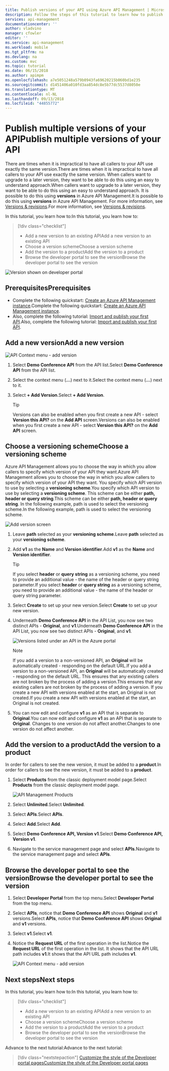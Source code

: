 ```yaml
---
title: Publish versions of your API using Azure API Management | Microsoft Docs
description: Follow the steps of this tutorial to learn how to publish multiple versions in API Management.
services: api-management
documentationcenter: ''
author: vladvino
manager: cfowler
editor: ''
ms.service: api-management
ms.workload: mobile
ms.tgt_pltfrm: na
ms.devlang: na
ms.custom: mvc
ms.topic: tutorial
ms.date: 06/15/2018
ms.author: apimpm
ms.openlocfilehash: a7e5051248a579b0943fa69620215b060bd1e235
ms.sourcegitcommit: d1451406a010fd3aa854dc8e5b77dc5537d8050e
ms.translationtype: MT
ms.contentlocale: nl-NL
ms.lasthandoff: 09/13/2018
ms.locfileid: "44855772"
---
```

# <a name="publish-multiple-versions-of-your-api"></a><span data-ttu-id="4e49e-103">Publish multiple versions of your API</span><span class="sxs-lookup"><span data-stu-id="4e49e-103">Publish multiple versions of your API</span></span> 

<span data-ttu-id="4e49e-104">There are times when it is impractical to have all callers to your API use exactly the same version.</span><span class="sxs-lookup"><span data-stu-id="4e49e-104">There are times when it is impractical to have all callers to your API use exactly the same version.</span></span> <span data-ttu-id="4e49e-105">When callers want to upgrade to a later version, they want to be able to do this using an easy to understand approach.</span><span class="sxs-lookup"><span data-stu-id="4e49e-105">When callers want to upgrade to a later version, they want to be able to do this using an easy to understand approach.</span></span> <span data-ttu-id="4e49e-106">It is possible to do this using **versions** in Azure API Management.</span><span class="sxs-lookup"><span data-stu-id="4e49e-106">It is possible to do this using **versions** in Azure API Management.</span></span> <span data-ttu-id="4e49e-107">For more information, see [Versions & revisions](https://blogs.msdn.microsoft.com/apimanagement/2017/09/14/versions-revisions/).</span><span class="sxs-lookup"><span data-stu-id="4e49e-107">For more information, see [Versions & revisions](https://blogs.msdn.microsoft.com/apimanagement/2017/09/14/versions-revisions/).</span></span>

<span data-ttu-id="4e49e-108">In this tutorial, you learn how to:</span><span class="sxs-lookup"><span data-stu-id="4e49e-108">In this tutorial, you learn how to:</span></span>

> [!div class="checklist"]
> * <span data-ttu-id="4e49e-109">Add a new version to an existing API</span><span class="sxs-lookup"><span data-stu-id="4e49e-109">Add a new version to an existing API</span></span>
> * <span data-ttu-id="4e49e-110">Choose a version scheme</span><span class="sxs-lookup"><span data-stu-id="4e49e-110">Choose a version scheme</span></span>
> * <span data-ttu-id="4e49e-111">Add the version to a product</span><span class="sxs-lookup"><span data-stu-id="4e49e-111">Add the version to a product</span></span>
> * <span data-ttu-id="4e49e-112">Browse the developer portal to see the version</span><span class="sxs-lookup"><span data-stu-id="4e49e-112">Browse the developer portal to see the version</span></span>

![Version shown on developer portal](media/api-management-getstarted-publish-versions/azure_portal.PNG)

## <a name="prerequisites"></a><span data-ttu-id="4e49e-114">Prerequisites</span><span class="sxs-lookup"><span data-stu-id="4e49e-114">Prerequisites</span></span>

* <span data-ttu-id="4e49e-115">Complete the following quickstart: [Create an Azure API Management instance](get-started-create-service-instance.md).</span><span class="sxs-lookup"><span data-stu-id="4e49e-115">Complete the following quickstart: [Create an Azure API Management instance](get-started-create-service-instance.md).</span></span>
* <span data-ttu-id="4e49e-116">Also, complete the following tutorial: [Import and publish your first API](import-and-publish.md).</span><span class="sxs-lookup"><span data-stu-id="4e49e-116">Also, complete the following tutorial: [Import and publish your first API](import-and-publish.md).</span></span>

## <a name="add-a-new-version"></a><span data-ttu-id="4e49e-117">Add a new version</span><span class="sxs-lookup"><span data-stu-id="4e49e-117">Add a new version</span></span>

![API Context menu - add version](media/api-management-getstarted-publish-versions/AddVersionMenu.png)

1. <span data-ttu-id="4e49e-119">Select **Demo Conference API** from the API list.</span><span class="sxs-lookup"><span data-stu-id="4e49e-119">Select **Demo Conference API** from the API list.</span></span>
2. <span data-ttu-id="4e49e-120">Select the context menu (**...**) next to it.</span><span class="sxs-lookup"><span data-stu-id="4e49e-120">Select the context menu (**...**) next to it.</span></span>
3. <span data-ttu-id="4e49e-121">Select **+ Add Version**.</span><span class="sxs-lookup"><span data-stu-id="4e49e-121">Select **+ Add Version**.</span></span>

    > [!TIP]
    > <span data-ttu-id="4e49e-122">Versions can also be enabled when you first create a new API - select **Version this API?** on the **Add API** screen.</span><span class="sxs-lookup"><span data-stu-id="4e49e-122">Versions can also be enabled when you first create a new API - select **Version this API?** on the **Add API** screen.</span></span>

## <a name="choose-a-versioning-scheme"></a><span data-ttu-id="4e49e-123">Choose a versioning scheme</span><span class="sxs-lookup"><span data-stu-id="4e49e-123">Choose a versioning scheme</span></span>

<span data-ttu-id="4e49e-124">Azure API Management allows you to choose the way in which you allow callers to specify which version of your API they want.</span><span class="sxs-lookup"><span data-stu-id="4e49e-124">Azure API Management allows you to choose the way in which you allow callers to specify which version of your API they want.</span></span> <span data-ttu-id="4e49e-125">You specify which API version to use by selecting a **versioning scheme**.</span><span class="sxs-lookup"><span data-stu-id="4e49e-125">You specify which API version to use by selecting a **versioning scheme**.</span></span> <span data-ttu-id="4e49e-126">This scheme can be either **path, header or query string**.</span><span class="sxs-lookup"><span data-stu-id="4e49e-126">This scheme can be either **path, header or query string**.</span></span> <span data-ttu-id="4e49e-127">In the following example, path is used to select the versioning scheme.</span><span class="sxs-lookup"><span data-stu-id="4e49e-127">In the following example, path is used to select the versioning scheme.</span></span>

![Add version screen](media/api-management-getstarted-publish-versions/AddVersion.PNG)

1. <span data-ttu-id="4e49e-129">Leave **path** selected as your **versioning scheme**.</span><span class="sxs-lookup"><span data-stu-id="4e49e-129">Leave **path** selected as your **versioning scheme**.</span></span>
2. <span data-ttu-id="4e49e-130">Add **v1** as the **Name** and **Version identifier**.</span><span class="sxs-lookup"><span data-stu-id="4e49e-130">Add **v1** as the **Name** and **Version identifier**.</span></span>

    > [!TIP]
    > <span data-ttu-id="4e49e-131">If you select **header** or **query string** as a versioning scheme, you need to provide an additional value - the name of the header or query string parameter.</span><span class="sxs-lookup"><span data-stu-id="4e49e-131">If you select **header** or **query string** as a versioning scheme, you need to provide an additional value - the name of the header or query string parameter.</span></span>

3. <span data-ttu-id="4e49e-132">Select **Create** to set up your new version.</span><span class="sxs-lookup"><span data-stu-id="4e49e-132">Select **Create** to set up your new version.</span></span>
4. <span data-ttu-id="4e49e-133">Underneath **Demo Conference API** in the API List, you now see two distinct APIs - **Original**, and **v1**.</span><span class="sxs-lookup"><span data-stu-id="4e49e-133">Underneath **Demo Conference API** in the API List, you now see two distinct APIs - **Original**, and **v1**.</span></span>

    ![Versions listed under an API in the Azure portal](media/api-management-getstarted-publish-versions/VersionList.PNG)

    > [!Note]
    > <span data-ttu-id="4e49e-135">If you add a version to a non-versioned API, an **Original** will be automatically created - responding on the default URL.</span><span class="sxs-lookup"><span data-stu-id="4e49e-135">If you add a version to a non-versioned API, an **Original** will be automatically created - responding on the default URL.</span></span> <span data-ttu-id="4e49e-136">This ensures that any existing callers are not broken by the process of adding a version.</span><span class="sxs-lookup"><span data-stu-id="4e49e-136">This ensures that any existing callers are not broken by the process of adding a version.</span></span> <span data-ttu-id="4e49e-137">If you create a new API with versions enabled at the start, an Original is not created.</span><span class="sxs-lookup"><span data-stu-id="4e49e-137">If you create a new API with versions enabled at the start, an Original is not created.</span></span>

5. <span data-ttu-id="4e49e-138">You can now edit and configure **v1** as an API that is separate to **Original**.</span><span class="sxs-lookup"><span data-stu-id="4e49e-138">You can now edit and configure **v1** as an API that is separate to **Original**.</span></span> <span data-ttu-id="4e49e-139">Changes to one version do not affect another.</span><span class="sxs-lookup"><span data-stu-id="4e49e-139">Changes to one version do not affect another.</span></span>

## <a name="add-the-version-to-a-product"></a><span data-ttu-id="4e49e-140">Add the version to a product</span><span class="sxs-lookup"><span data-stu-id="4e49e-140">Add the version to a product</span></span>

<span data-ttu-id="4e49e-141">In order for callers to see the new version, it must be added to a **product**.</span><span class="sxs-lookup"><span data-stu-id="4e49e-141">In order for callers to see the new version, it must be added to a **product**.</span></span>

1. <span data-ttu-id="4e49e-142">Select **Products** from the classic deployment model page.</span><span class="sxs-lookup"><span data-stu-id="4e49e-142">Select **Products** from the classic deployment model page.</span></span>

    ![API Management Products](media/api-management-getstarted-publish-versions/Products.png)

2. <span data-ttu-id="4e49e-144">Select **Unlimited**.</span><span class="sxs-lookup"><span data-stu-id="4e49e-144">Select **Unlimited**.</span></span>
3. <span data-ttu-id="4e49e-145">Select **APIs**.</span><span class="sxs-lookup"><span data-stu-id="4e49e-145">Select **APIs**.</span></span>
4. <span data-ttu-id="4e49e-146">Select **Add**.</span><span class="sxs-lookup"><span data-stu-id="4e49e-146">Select **Add**.</span></span>
5. <span data-ttu-id="4e49e-147">Select **Demo Conference API, Version v1**.</span><span class="sxs-lookup"><span data-stu-id="4e49e-147">Select **Demo Conference API, Version v1**.</span></span>
6. <span data-ttu-id="4e49e-148">Navigate to the service management page and select **APIs**.</span><span class="sxs-lookup"><span data-stu-id="4e49e-148">Navigate to the service management page and select **APIs**.</span></span>

## <a name="browse-the-developer-portal-to-see-the-version"></a><span data-ttu-id="4e49e-149">Browse the developer portal to see the version</span><span class="sxs-lookup"><span data-stu-id="4e49e-149">Browse the developer portal to see the version</span></span>

1. <span data-ttu-id="4e49e-150">Select **Developer Portal** from the top menu.</span><span class="sxs-lookup"><span data-stu-id="4e49e-150">Select **Developer Portal** from the top menu.</span></span>
2. <span data-ttu-id="4e49e-151">Select **APIs**, notice that **Demo Conference API** shows **Original** and **v1** versions.</span><span class="sxs-lookup"><span data-stu-id="4e49e-151">Select **APIs**, notice that **Demo Conference API** shows **Original** and **v1** versions.</span></span>
3. <span data-ttu-id="4e49e-152">Select **v1**.</span><span class="sxs-lookup"><span data-stu-id="4e49e-152">Select **v1**.</span></span>
4. <span data-ttu-id="4e49e-153">Notice the **Request URL** of the first operation in the list.</span><span class="sxs-lookup"><span data-stu-id="4e49e-153">Notice the **Request URL** of the first operation in the list.</span></span> <span data-ttu-id="4e49e-154">It shows that the API URL path includes **v1**.</span><span class="sxs-lookup"><span data-stu-id="4e49e-154">It shows that the API URL path includes **v1**.</span></span>

    ![API Context menu - add version](media/api-management-getstarted-publish-versions/developer_portal.png)

## <a name="next-steps"></a><span data-ttu-id="4e49e-156">Next steps</span><span class="sxs-lookup"><span data-stu-id="4e49e-156">Next steps</span></span>

<span data-ttu-id="4e49e-157">In this tutorial, you learn how to:</span><span class="sxs-lookup"><span data-stu-id="4e49e-157">In this tutorial, you learn how to:</span></span>

> [!div class="checklist"]
> * <span data-ttu-id="4e49e-158">Add a new version to an existing API</span><span class="sxs-lookup"><span data-stu-id="4e49e-158">Add a new version to an existing API</span></span>
> * <span data-ttu-id="4e49e-159">Choose a version scheme</span><span class="sxs-lookup"><span data-stu-id="4e49e-159">Choose a version scheme</span></span> 
> * <span data-ttu-id="4e49e-160">Add the version to a product</span><span class="sxs-lookup"><span data-stu-id="4e49e-160">Add the version to a product</span></span>
> * <span data-ttu-id="4e49e-161">Browse the developer portal to see the version</span><span class="sxs-lookup"><span data-stu-id="4e49e-161">Browse the developer portal to see the version</span></span>

<span data-ttu-id="4e49e-162">Advance to the next tutorial:</span><span class="sxs-lookup"><span data-stu-id="4e49e-162">Advance to the next tutorial:</span></span>

> [!div class="nextstepaction"]
> [<span data-ttu-id="4e49e-163">Customize the style of the Developer portal pages</span><span class="sxs-lookup"><span data-stu-id="4e49e-163">Customize the style of the Developer portal pages</span></span>](api-management-customize-styles.md)